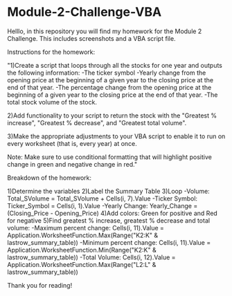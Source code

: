 # Module-2-Challenge-VBA

Helllo, 
in this repository you will find my homework for the Module 2 Challenge. This includes screenshots and a VBA script file.


Instructions for the homework: 

"1)Create a script that loops through all the stocks for one year and outputs the following information:
-The ticker symbol
-Yearly change from the opening price at the beginning of a given year to the closing price at the end of that year.
-The percentage change from the opening price at the beginning of a given year to the closing price at the end of that year.
-The total stock volume of the stock. 

 2)Add functionality to your script to return the stock with the "Greatest % increase", "Greatest % decrease", and "Greatest total volume". 

 3)Make the appropriate adjustments to your VBA script to enable it to run on every worksheet (that is, every year) at once.

 Note: Make sure to use conditional formatting that will highlight positive change in green and negative change in red."
 

 Breakdown of the homework:

1)Determine the variables
2)Label the Summary Table
3)Loop
-Volume: Total_SVolume = Total_SVolume + Cells(i, 7).Value
-Ticker Symbol: Ticker_Symbol = Cells(i, 1).Value
-Yearly Change: Yearly_Change = (Closing_Price - Opening_Price)
4)Add colors: Green for positive and Red for negative
5)Find greatest % increase, greatest % decrease and total volume:
-Maximum percent change: Cells(i, 11).Value = Application.WorksheetFunction.Max(Range("K2:K" & lastrow_summary_table))
-Minimum percent change: Cells(i, 11).Value = Application.WorksheetFunction.Min(Range("K2:K" & lastrow_summary_table))
-Total Volume: Cells(i, 12).Value = Application.WorksheetFunction.Max(Range("L2:L" & lastrow_summary_table))

Thank you for reading!
 
